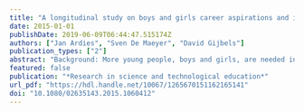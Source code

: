 ```yaml
---
title: "A longitudinal study on boys and girls career aspirations and interest in technology"
date: 2015-01-01
publishDate: 2019-06-09T06:44:47.515174Z
authors: ["Jan Ardies", "Sven De Maeyer", "David Gijbels"]
publication_types: ["2"]
abstract: "Background: More young people, boys and girls, are needed in technical studies and professions, as the relative number of students in technology-related studies has been decreasing in most industrialised countries. To overcome this decrease several countries implemented mandatory technology classes in the curriculum of secondary education. Purpose: This study has two goals: exploring the evolution of pupils' interest during the year(s) they attend the mandatory technology classes and exploring determining characteristics for differences in boys' and girls' attitude change over time. Sample: This study focuses on data gathered in the first and second grade of the first cycle in general secondary education in the North region of Belgium, Flanders. In a first stage we selected a good representation of geographically spread schools (n=20), from which over 1300 students participated. Design and methods: A longitudinal study with eight measurement occasions spread over the course of two years is presented in order to capture the evolution of students' attitudes, making use of a multilevel growth model analysis. Results: The results show that students' interest in technology decreases over time, although at the end of each grade interest is increasing again. Boys' and girls' interest in technology also evolves a little different in the first cycle of secondary education. For career aspirations we didn't see any significant difference between boys and girls. Boys' and girls' aspirations decrease over time with a little increase by the end of the second grade. Students with a more technological curriculum also have more career aspirations in the field of technology than their peers with other curricula. Although students' perceptions about technology as a subject for boys and girls are largely stable. Conclusions: The evolution of students' attitude is far from linear, this strengthens us in the choice for a more complex analysis model and the choice for more measuring points than only at the beginning and the end when analysing students' attitudes towards technology. With this research we found that students interest and aspirations in the field of technology are not stable and do change in the first cycle of secondary education. Overall, we can conclude that if the goal of technology education at school maintains to promote 'a larger number of students in technological oriented studies and professions', there is still much to do."
featured: false
publication: "*Research in science and technological education*"
url_pdf: "https://hdl.handle.net/10067/1265670151162165141"
doi: "10.1080/02635143.2015.1060412"
---
```


